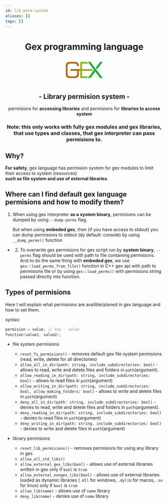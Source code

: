 ```yaml
---
id: lib-perm-system
aliases: []
tags: []
---
```


<h1 align="center">Gex programming language</h1>

<p align="center">
  <img style="width: min(15vw, 15vh);" src="../../img/gex3.svg">
</p>

<div align="center">
    <h2 align="center">-&nbspLibrary permision system&nbsp-</h2>
    permisions for <strong>accessing libraries</strong>
    and permisions for <strong>libraries to access system</strong>
    <h3>
        Note: this only works with fully gex modules
        and gex libraries, that use types and classes,
        that gex interpreter can pass permisions to.
    </h3>
</div>

## Why?
**For safety**, gex language has permision system for gex modules to limit their access to system (resources)  
**such as file system and use of external libraries**.

## Where can I find default gex language permisions and how to modify them?
1. When using gex interpreter **as a system binary**, permisions can be dumped by using `--dump-perms` flag.

   But when using **embeded gex**, then (if you have access to stdout) you can dump permisions to stdout (dy default: console) by using `__dump_perms()` function

- 2. To overwrite gex permisions for gex script run by **system binary**, `--perms` flag should be used with path to file containing permisions.
   And to do the same thing with **embeded gex**, we use `gex::load_perms_from_file()` function in C++ gex api with path to permisions file or by using `gex::load_perms()` with permisions string passed directly into function.

## Types of permisions
Here I will explain what permisions are avalible/planed in gex language and how to set them.

syntax:  
``` c
permision = value; // key - value
function(value1, value2);
```

- file system permisions
  - `reset_fs_permisions()` - removes default gex file system permisions (read, write, delete for all directories)
  - `allow_all_in_dir(path: string, include_subdirectories: bool)` - allows to read, write and delete files and folders in `path`(argument).
  - `allow_reading_in_dir(path: string, include_subdirectories: bool)` - allows to read files in `path`(argument)
  - `allow_writing_in_dir(path: string, include_subdirectories: bool, allow_making_folders: bool)` - allows to write and delete files in `path`(argument)
  - `deny_all_in_dir(path: string, include_subdirectories: bool)` - denies to read, write and delete files and folders in `path`(argument).
  - `deny_reading_in_dir(path: string, include_subdirectories: bool)` - denies to read files in `path`(argument)
  - `deny_writing_in_dir(path: string, include_subdirectories: bool)` - denies to write and delete files in `path`(argument)

- library permisions
  - `reset_lib_permisions()` - removes permisions for using any library in gex
  - `allow_all_std_libs()`
  - `allow_external_gex_libs(bool)` - allows use of external libraries written in gex only if `bool` is `true`
  - `allow_external_nongex_libs(bool)` - allows use of external libraries loaded as dynamic libraries
    (`.dll` for windows, `.dylib` for macos, `.so` for linux) only if `bool` is `true`
  - `allow_lib(name)` - allows use of `name` library
  - `deny_lib(name)` - denies use of `name` library
